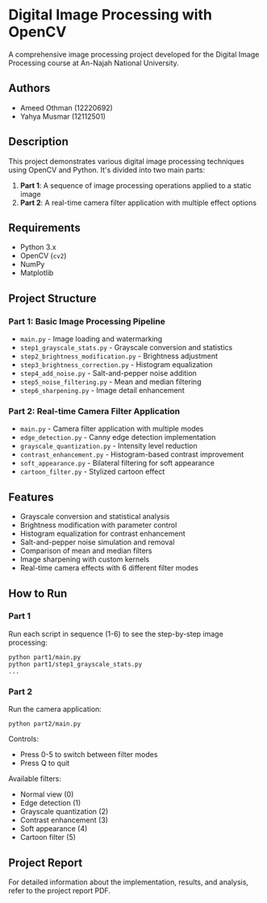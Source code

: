 # Digital Image Processing with OpenCV

A comprehensive image processing project developed for the Digital Image Processing course at An-Najah National University.

## Authors
- Ameed Othman (12220692)
- Yahya Musmar (12112501)

## Description
This project demonstrates various digital image processing techniques using OpenCV and Python. It's divided into two main parts:

1. **Part 1**: A sequence of image processing operations applied to a static image
2. **Part 2**: A real-time camera filter application with multiple effect options

## Requirements
- Python 3.x
- OpenCV (`cv2`)
- NumPy
- Matplotlib

## Project Structure

### Part 1: Basic Image Processing Pipeline
- `main.py` - Image loading and watermarking
- `step1_grayscale_stats.py` - Grayscale conversion and statistics
- `step2_brightness_modification.py` - Brightness adjustment
- `step3_brightness_correction.py` - Histogram equalization
- `step4_add_noise.py` - Salt-and-pepper noise addition
- `step5_noise_filtering.py` - Mean and median filtering
- `step6_sharpening.py` - Image detail enhancement

### Part 2: Real-time Camera Filter Application
- `main.py` - Camera filter application with multiple modes
- `edge_detection.py` - Canny edge detection implementation
- `grayscale_quantization.py` - Intensity level reduction
- `contrast_enhancement.py` - Histogram-based contrast improvement
- `soft_appearance.py` - Bilateral filtering for soft appearance
- `cartoon_filter.py` - Stylized cartoon effect

## Features
- Grayscale conversion and statistical analysis
- Brightness modification with parameter control
- Histogram equalization for contrast enhancement
- Salt-and-pepper noise simulation and removal
- Comparison of mean and median filters
- Image sharpening with custom kernels
- Real-time camera effects with 6 different filter modes

## How to Run

### Part 1
Run each script in sequence (1-6) to see the step-by-step image processing:
```
python part1/main.py
python part1/step1_grayscale_stats.py
...
```

### Part 2
Run the camera application:
```
python part2/main.py
```

Controls:
- Press 0-5 to switch between filter modes
- Press Q to quit

Available filters:
- Normal view (0)
- Edge detection (1)
- Grayscale quantization (2)
- Contrast enhancement (3)
- Soft appearance (4)
- Cartoon filter (5)

## Project Report
For detailed information about the implementation, results, and analysis, refer to the project report PDF.
